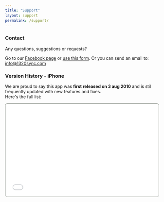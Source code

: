 ```yaml
---
title: "Support"
layout: support
permalink: /support/
---
```


<section class="support-main-section">
	<div class="container">
		<div class="row">
			<div class="col-12">
				<h3 class="title font-weight-bold mb-3">Contact</h3>
				<p class="text mb-0">Any questions, suggestions or requests?</p>
				<p class="text mb-5">Go to our <a href="https://www.facebook.com/1320sync/" target="blank" class="link">Facebook page</a> or <a href="https://spreadsheets.google.com/viewform?formkey=dEJTOXBEVVM5ODZyOFVFa004dmtLSGc6MQ" target="blank" class="link">use this form</a>. Or you can send an email to: <a href="mailto:info@1320sync.com" class="link" target="_blank">info@1320sync.com</a></p>
				<h3 class="title font-weight-bold mb-3">Version History - iPhone</h3>
				<p class="text mb-4">We are proud to say this app was <strong>first released on 3 aug 2010</strong> and is stil frequently updated with new features and fixes.<br />Here's the full list:</p>
				<iframe src="/updateinfo.html" style="border: 1px green solid; border-color: #545d51; border-radius: 7px; overflow:hidden; width:100%; height:306px;">
					
				</iframe>
			</div>
		</div>
		<div class="row">
			<div class="col-12">
				<p>&nbsp;</p>
				<p>&nbsp;</p>
				<h3 class="title font-weight-bold mb-3">Version History - iPad</h3>
				<iframe src="/updateinfoipad.html" style="border: 1px green solid; border-color: #545d51; border-radius: 7px; overflow:hidden; width:120%; height:100px;"></iframe>
			</div>
		</div>		<div class="row">
			<div class="col-12">
				<div class="features-img-wrapper text-center mb-5">
					<p>&nbsp;</p>
					<p>&nbsp;</p>
					<p>&nbsp;</p>
					<img src="/images/iPadAnnounce.png" alt="features-img" width="520">
			        <a href="https://apps.apple.com/us/app/13-20-sync-ipad/id1463342762?ls=1" target="_blank" class="app-btn-top mt-3 mt-md-0">
		            <img src="/images/AppStoreButtonStateNormal.png" alt="img-back">
		            <img src="/images/AppStoreButtonStateHover.png" class="app-btn-top-hover" alt="img-front">
			        </a>	
		        </div>
			</div>
		</div>
	</div>
</section>
